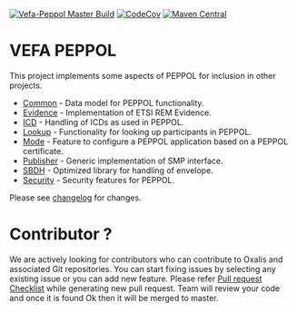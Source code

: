 [![Vefa-Peppol Master Build](https://github.com/OxalisCommunity/vefa-peppol/workflows/Vefa-Peppol%20Master%20Build/badge.svg?branch=master)](https://github.com/OxalisCommunity/vefa-peppol/actions?query=workflow%3A%22Vefa-Peppol%20Master%20Build%22)
[![CodeCov](https://codecov.io/gh/difi/vefa-peppol/branch/master/graph/badge.svg)](https://codecov.io/gh/difi/vefa-peppol)
[![Maven Central](https://img.shields.io/maven-central/v/network.oxalis.vefa/vefa-peppol.svg)](http://search.maven.org/#search%7Cgav%7C1%7Cg%3A%22network.oxalis.vefa%22%20AND%20a%3A%22vefa-peppol%22)

# VEFA PEPPOL

This project implements some aspects of PEPPOL for inclusion in other projects.

* [Common](peppol-common) - Data model for PEPPOL functionality.
* [Evidence](peppol-evidence) - Implementation of ETSI REM Evidence.
* [ICD](peppol-icd) - Handling of ICDs as used in PEPPOL.
* [Lookup](peppol-lookup) - Functionality for looking up participants in PEPPOL.
* [Mode](peppol-mode) - Feature to configure a PEPPOL application based on a PEPPOL certificate.
* [Publisher](peppol-publisher) - Generic implementation of SMP interface.
* [SBDH](peppol-sbdh) - Optimized library for handling of envelope.
* [Security](peppol-security) - Security features for PEPPOL.

Please see [changelog](/CHANGELOG.md) for changes.

# Contributor ?
We are actively looking for contributors who can contribute to Oxalis and associated Git repositories. You can start fixing issues by selecting any existing issue or you can add new feature. Please refer [Pull request Checklist](/pull_request_template.md) while generating new pull request. Team will review your code and once it is found Ok then it will be merged to master.


